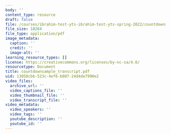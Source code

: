 ```yaml
---
body: ''
content_type: resource
draft: false
file: /courses/ibrahim-test-yts-ibrahim-test-yts-spring-2022/countdownsample_transcript.pdf
file_size: 18264
file_type: application/pdf
image_metadata:
  caption: ''
  credit: ''
  image-alt: ''
learning_resource_types: []
license: https://creativecommons.org/licenses/by-nc-sa/4.0/
resourcetype: Document
title: countdownsample_transcript.pdf
uid: 13058cbb-523c-4ef6-b007-24d4de7990e2
video_files:
  archive_url: ''
  video_captions_file: ''
  video_thumbnail_file: ''
  video_transcript_file: ''
video_metadata:
  video_speakers: ''
  video_tags: ''
  youtube_description: ''
  youtube_id: ''
---
```

